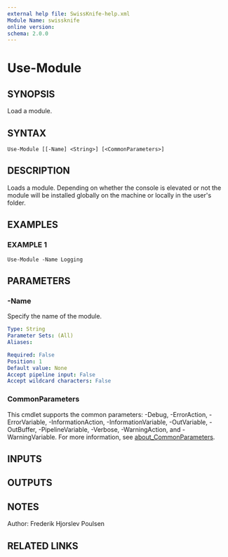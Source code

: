 ```yaml
---
external help file: SwissKnife-help.xml
Module Name: swissknife
online version:
schema: 2.0.0
---
```


# Use-Module

## SYNOPSIS
Load a module.

## SYNTAX

```
Use-Module [[-Name] <String>] [<CommonParameters>]
```

## DESCRIPTION
Loads a module.
Depending on whether the console is elevated or not the module
 will be installed globally on the machine or locally in the user's folder.

## EXAMPLES

### EXAMPLE 1
```
Use-Module -Name Logging
```

## PARAMETERS

### -Name
Specify the name of the module.

```yaml
Type: String
Parameter Sets: (All)
Aliases:

Required: False
Position: 1
Default value: None
Accept pipeline input: False
Accept wildcard characters: False
```

### CommonParameters
This cmdlet supports the common parameters: -Debug, -ErrorAction, -ErrorVariable, -InformationAction, -InformationVariable, -OutVariable, -OutBuffer, -PipelineVariable, -Verbose, -WarningAction, and -WarningVariable. For more information, see [about_CommonParameters](http://go.microsoft.com/fwlink/?LinkID=113216).

## INPUTS

## OUTPUTS

## NOTES
Author: Frederik Hjorslev Poulsen

## RELATED LINKS
